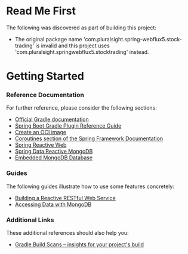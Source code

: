 # Read Me First
The following was discovered as part of building this project:

* The original package name 'com.pluralsight.spring-webflux5.stock-trading' is invalid and this project uses 'com.pluralsight.springwebflux5.stocktrading' instead.

# Getting Started

### Reference Documentation
For further reference, please consider the following sections:

* [Official Gradle documentation](https://docs.gradle.org)
* [Spring Boot Gradle Plugin Reference Guide](https://docs.spring.io/spring-boot/docs/2.7.9/gradle-plugin/reference/html/)
* [Create an OCI image](https://docs.spring.io/spring-boot/docs/2.7.9/gradle-plugin/reference/html/#build-image)
* [Coroutines section of the Spring Framework Documentation](https://docs.spring.io/spring/docs/5.3.25/spring-framework-reference/languages.html#coroutines)
* [Spring Reactive Web](https://docs.spring.io/spring-boot/docs/2.7.9/reference/htmlsingle/#web.reactive)
* [Spring Data Reactive MongoDB](https://docs.spring.io/spring-boot/docs/2.7.9/reference/htmlsingle/#data.nosql.mongodb)
* [Embedded MongoDB Database](https://docs.spring.io/spring-boot/docs/2.7.9/reference/htmlsingle/#data.nosql.mongodb.embedded)

### Guides
The following guides illustrate how to use some features concretely:

* [Building a Reactive RESTful Web Service](https://spring.io/guides/gs/reactive-rest-service/)
* [Accessing Data with MongoDB](https://spring.io/guides/gs/accessing-data-mongodb/)

### Additional Links
These additional references should also help you:

* [Gradle Build Scans – insights for your project's build](https://scans.gradle.com#gradle)

